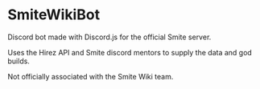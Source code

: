 # SmiteWikiBot

Discord bot made with Discord.js for the official Smite server.

Uses the Hirez API and Smite discord mentors to supply the data and god builds.

Not officially associated with the Smite Wiki team.
